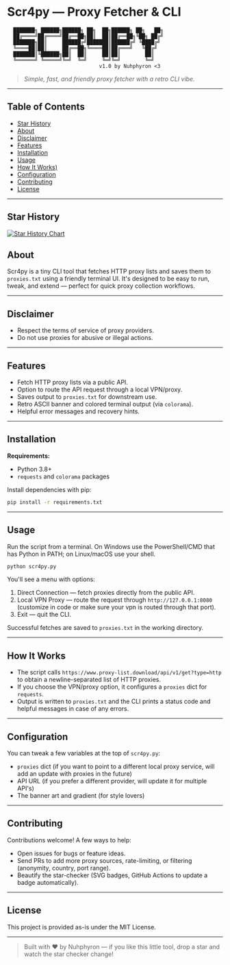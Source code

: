 # Scr4py — Proxy Fetcher & CLI

```
  ███████╗ ██████╗██████╗ ██╗  ██╗██████╗ ██╗   ██╗
  ██╔════╝██╔════╝██╔══██╗██║  ██║██╔══██╗╚██╗ ██╔╝
  ███████╗██║     ██████╔╝███████║██████╔╝ ╚████╔╝
  ╚════██║██║     ██╔══██╗╚════██║██╔═══╝   ╚██╔╝  
  ███████║╚██████╗██║  ██║     ██║██║        ██║   
  ╚══════╝ ╚═════╝╚═╝  ╚═╝     ╚═╝╚═╝        ╚═╝   
                              v1.0 by Nuhphyron <3
```

> *Simple, fast, and friendly proxy fetcher with a retro CLI vibe.*

---

## Table of Contents

* [Star History](#star-history)
* [About](#about)
* [Disclaimer](#disclaimer)
* [Features](#features)
* [Installation](#installation)
* [Usage](#usage)
* [How It Works)](#how-it-works)
* [Configuration](#configuration)
* [Contributing](#contributing)
* [License](#license)

---

## Star History

[![Star History Chart](https://api.star-history.com/svg?repos=Nuhphyron/Scr4py-Proxy-Scraper&type=date&legend=top-left)](https://www.star-history.com/#Nuhphyron/Scr4py-Proxy-Scraper&type=date&legend=top-left)

## About

Scr4py is a tiny CLI tool that fetches HTTP proxy lists and saves them to `proxies.txt` using a friendly terminal UI. It's designed to be easy to run, tweak, and extend — perfect for quick proxy collection workflows.

---

## Disclaimer

* Respect the terms of service of proxy providers.
* Do not use proxies for abusive or illegal actions.

---

## Features

* Fetch HTTP proxy lists via a public API.
* Option to route the API request through a local VPN/proxy.
* Saves output to `proxies.txt` for downstream use.
* Retro ASCII banner and colored terminal output (via `colorama`).
* Helpful error messages and recovery hints.

---

## Installation

**Requirements:**

* Python 3.8+
* `requests` and `colorama` packages

Install dependencies with pip:

```bash
pip install -r requirements.txt
```

---

## Usage

Run the script from a terminal. On Windows use the PowerShell/CMD that has Python in PATH; on Linux/macOS use your shell.

```bash
python scr4py.py
```

You'll see a menu with options:

1. Direct Connection — fetch proxies directly from the public API.
2. Local VPN Proxy — route the request through `http://127.0.0.1:8080` (customize in code or make sure your vpn is routed through that port).
3. Exit — quit the CLI.

Successful fetches are saved to `proxies.txt` in the working directory.

---

## How It Works

* The script calls `https://www.proxy-list.download/api/v1/get?type=http` to obtain a newline-separated list of HTTP proxies.
* If you choose the VPN/proxy option, it configures a `proxies` dict for `requests`.
* Output is written to `proxies.txt` and the CLI prints a status code and helpful messages in case of any errors.

---

## Configuration

You can tweak a few variables at the top of `scr4py.py`:

* `proxies` dict (if you want to point to a different local proxy service, will add an update with proxies in the future)
* API URL (if you prefer a different provider, will update it for multiple API's)
* The banner art and gradient (for style lovers)

---

## Contributing

Contributions welcome! A few ways to help:

* Open issues for bugs or feature ideas.
* Send PRs to add more proxy sources, rate-limiting, or filtering (anonymity, country, port range).
* Beautify the star-checker (SVG badges, GitHub Actions to update a badge automatically).

---

## License

This project is provided as-is under the MIT License.

---

> Built with ❤️ by Nuhphyron — if you like this little tool, drop a star and watch the star checker change!
